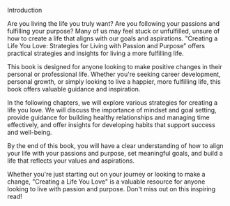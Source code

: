 Introduction

Are you living the life you truly want? Are you following your passions and fulfilling your purpose? Many of us may feel stuck or unfulfilled, unsure of how to create a life that aligns with our goals and aspirations. "Creating a Life You Love: Strategies for Living with Passion and Purpose" offers practical strategies and insights for living a more fulfilling life.

This book is designed for anyone looking to make positive changes in their personal or professional life. Whether you're seeking career development, personal growth, or simply looking to live a happier, more fulfilling life, this book offers valuable guidance and inspiration.

In the following chapters, we will explore various strategies for creating a life you love. We will discuss the importance of mindset and goal setting, provide guidance for building healthy relationships and managing time effectively, and offer insights for developing habits that support success and well-being.

By the end of this book, you will have a clear understanding of how to align your life with your passions and purpose, set meaningful goals, and build a life that reflects your values and aspirations.

Whether you're just starting out on your journey or looking to make a change, "Creating a Life You Love" is a valuable resource for anyone looking to live with passion and purpose. Don't miss out on this inspiring read!
